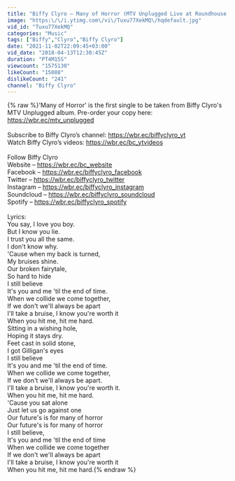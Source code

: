 ```yaml
---
title: "Biffy Clyro – Many of Horror (MTV Unplugged Live at Roundhouse, London)"
image: "https:\/\/i.ytimg.com\/vi\/Tuxu77XekMQ\/hqdefault.jpg"
vid_id: "Tuxu77XekMQ"
categories: "Music"
tags: ["Biffy","Clyro","Biffy Clyro"]
date: "2021-11-02T22:09:45+03:00"
vid_date: "2018-04-13T12:30:45Z"
duration: "PT4M15S"
viewcount: "1575130"
likeCount: "15088"
dislikeCount: "241"
channel: "Biffy Clyro"
---
```

{% raw %}'Many of Horror' is the first single to be taken from Biffy Clyro's MTV Unplugged album. Pre-order your copy here: <a rel="nofollow" target="blank" href="https://wbr.ec/mtv_unplugged">https://wbr.ec/mtv_unplugged</a><br /><br />Subscribe to Biffy Clyro’s channel: <a rel="nofollow" target="blank" href="https://wbr.ec/biffyclyro_yt">https://wbr.ec/biffyclyro_yt</a><br />Watch Biffy Clyro’s videos: <a rel="nofollow" target="blank" href="https://wbr.ec/bc_ytvideos">https://wbr.ec/bc_ytvideos</a><br /><br />Follow Biffy Clyro<br />Website – <a rel="nofollow" target="blank" href="https://wbr.ec/bc_website">https://wbr.ec/bc_website</a><br />Facebook – <a rel="nofollow" target="blank" href="https://wbr.ec/biffyclyro_facebook">https://wbr.ec/biffyclyro_facebook</a><br />Twitter – <a rel="nofollow" target="blank" href="https://wbr.ec/biffyclyro_twitter">https://wbr.ec/biffyclyro_twitter</a><br />Instagram – <a rel="nofollow" target="blank" href="https://wbr.ec/biffyclyro_instagram">https://wbr.ec/biffyclyro_instagram</a><br />Soundcloud – <a rel="nofollow" target="blank" href="https://wbr.ec/biffyclyro_soundcloud">https://wbr.ec/biffyclyro_soundcloud</a><br />Spotify – <a rel="nofollow" target="blank" href="https://wbr.ec/biffyclyro_spotify">https://wbr.ec/biffyclyro_spotify</a><br /><br />Lyrics:<br />You say, I love you boy.<br />But I know you lie.<br />I trust you all the same.<br />I don't know why.<br />'Cause when my back is turned,<br />My bruises shine.<br />Our broken fairytale,<br />So hard to hide<br />I still believe<br />It's you and me 'til the end of time.<br />When we collide we come together,<br />If we don't we'll always be apart<br />I'll take a bruise, I know you're worth it<br />When you hit me, hit me hard.<br />Sitting in a wishing hole,<br />Hoping it stays dry.<br />Feet cast in solid stone,<br />I got Gilligan's eyes<br />I still believe<br />It's you and me 'til the end of time.<br />When we collide we come together,<br />If we don't we'll always be apart.<br />I'll take a bruise, I know you're worth it.<br />When you hit me, hit me hard.<br />'Cause you sat alone<br />Just let us go against one<br />Our future's is for many of horror<br />Our future's is for many of horror<br />I still believe,<br />It's you and me 'til the end of time<br />When we collide we come together<br />If we don't we'll always be apart<br />I'll take a bruise, I know you're worth it<br />When you hit me, hit me hard.{% endraw %}

